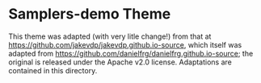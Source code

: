 # Samplers-demo Theme

This theme was adapted (with very litle change!) from that at https://github.com/jakevdp/jakevdp.github.io-source, which itself was adapted from https://github.com/danielfrg/danielfrg.github.io-source; the original is released under the Apache v2.0 license.
Adaptations are contained in this directory.
